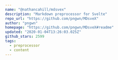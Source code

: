```yaml
---
name: "@nathancahill/mdsvex"
description: "Markdown preprocessor for Svelte"
repo_url: "https://github.com/pngwn/MDsveX"
author: "pngwn"
homepage: "https://github.com/pngwn/MDsveX#readme"
updated: "2020-01-04T13:26:03.025Z"
github_stars: 2599
tags: 
  - preprocessor
  - content
---
```

